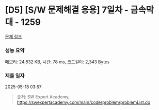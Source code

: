 # [D5] [S/W 문제해결 응용] 7일차 - 금속막대 - 1259 

[문제 링크](https://swexpertacademy.com/main/code/problem/problemDetail.do?contestProbId=AV18NaZqIt8CFAZN) 

### 성능 요약

메모리: 24,832 KB, 시간: 78 ms, 코드길이: 2,343 Bytes

### 제출 일자

2025-05-18 03:57



> 출처: SW Expert Academy, https://swexpertacademy.com/main/code/problem/problemList.do